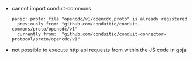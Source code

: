 * cannot import conduit-commons
  ```
  panic: proto: file "opencdc/v1/opencdc.proto" is already registered
	previously from: "github.com/conduitio/conduit-commons/proto/opencdc/v1"
	currently from:  "github.com/conduitio/conduit-connector-protocol/proto/opencdc/v1"
  ```
* not possible to execute http api requests from within the JS code in goja